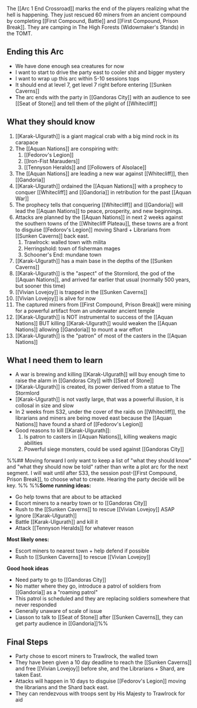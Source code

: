 The [[Arc 1 End Crossroad]] marks the end of the players realizing what the hell is happening. They just rescued 60 miners from an ancient compound by completing [[First Compound, Battle]] and [[First Compound, Prison Break]]. They are camping in The High Forests (Widowmaker's Stands) in the TOMT. 
## Ending this Arc
- We have done enough sea creatures for now
- I want to start to drive the party east to cooler shit and bigger mystery
- I want to wrap up this arc within 5-10 sessions tops
- It should end at level 7, get level 7 right before entering [[Sunken Caverns]]
- The arc ends with the party in [[Gandoras City]] with an audience to see [[Seat of Stone]] and tell them of the plight of [[Whitecliff]]
## What they should know
1. [[Karak-Ulgurath]] is a giant magical crab with a big mind rock in its carapace
2. The [[Aquan Nations]] are conspiring with:
	1. [[Fedorov's Legion]]
	2. [[Iron-Fist Marauders]]
	3. [[Tennyson Heralds]] and [[Followers of Alsolace]]
3. The [[Aquan Nations]] are leading a new war against [[Whitecliff]], then [[Gandoria]]
4. [[Karak-Ulgurath]] ordained the [[Aquan Nations]] with a prophecy to conquer [[Whitecliff]] and [[Gandoria]] in retribution for the past [[Aquan War]]
5. The prophecy tells that conquering [[Whitecliff]] and [[Gandoria]] will lead the [[Aquan Nations]] to peace, prosperity, and new beginnings. 
6. Attacks are planned by the [[Aquan Nations]] in next 2 weeks against the southern towns of the [[Whitecliff Plateau]], these towns are a front to disguise [[Fedorov's Legion]] moving Shard + Librarians from [[Sunken Caverns]] back east. 
	1. Trawlrock: walled town with milita
	2. Herringshold: town of fisherman mages
	3. Schooner's End: mundane town 
7. [[Karak-Ulgurath]] has a main base in the depths of the [[Sunken Caverns]]
8. [[Karak-Ulgurath]] is the "aspect" of the Stormlord, the god of the [[Aquan Nations]], and arrived far earlier that usual (normally 500 years, but sooner this time)
9. [[Vivian Lovejoy]] is trapped in the [[Sunken Caverns]]
10. [[Vivian Lovejoy]] is alive for now
11. The captured miners from [[First Compound, Prison Break]] were mining for a powerful artifact from an underwater ancient temple
12. [[Karak-Ulgurath]] is NOT instrumental to success of the [[Aquan Nations]] BUT killing [[Karak-Ulgurath]] would weaken the [[Aquan Nations]] allowing [[Gandoria]] to mount a war effort
13. [[Karak-Ulgurath]] is the "patron" of most of the casters in the [[Aquan Nations]]

## What I need them to learn
- A war is brewing and killing [[Karak-Ulgurath]] will buy enough time to raise the alarm in [[Gandoras City]] with [[Seat of Stone]]
- [[Karak-Ulgurath]] is created, its power derived from a statue to The Stormlord
- [[Karak-Ulgurath]] is not vastly large, that was a powerful illusion, it is collosal in size and slow
- In 2 weeks from S32, under the cover of the raids on [[Whitecliff]], the librarians and miners are being moved east because the [[Aquan Nations]] have found a shard of [[Fedorov's Legion]]
- Good reasons to kill [[Karak-Ulgurath]]:
	1. Is patron to casters in [[Aquan Nations]], killing weakens magic abilities
	2. Powerful siege monsters, could be used against [[Gandoras City]]

%%## Moving forward
I only want to keep a list of "what they should know" and "what they should now be told" rather than write a plot arc for the next segment. I will wait until after S33, the session post-[[First Compound, Prison Break]], to choose what to create. Hearing the party decide will be key. 
%%
%%**Some running ideas:**
- Go help towns that are about to be attacked
- Escort miners to a nearby town or to [[Gandoras City]]
- Rush to the [[Sunken Caverns]] to rescue [[Vivian Lovejoy]] ASAP
- Ignore [[Karak-Ulgurath]]
- Battle [[Karak-Ulgurath]] and kill it
- Attack [[Tennyson Heralds]] for whatever reason

**Most likely ones:**
- Escort miners to nearest town + help defend if possible
- Rush to [[Sunken Caverns]] to rescue [[Vivian Lovejoy]]

**Good hook ideas**
- Need party to go to [[Gandoras City]]
- No matter where they go, introduce a patrol of soldiers from [[Gandoria]] as a "roaming patrol"
- This patrol is scheduled and they are replacing soldiers somewhere that never responded
- Generally unaware of scale of issue
- Liasson to talk to [[Seat of Stone]] after [[Sunken Caverns]], they can get party audience in [[Gandoria]]%%

## Final Steps
- Party chose to escort miners to Trawlrock, the walled town
- They have been given a 10 day deadline to reach the [[Sunken Caverns]] and free [[Vivian Lovejoy]] before she, and the Librarians + Shard, are taken East. 
- Attacks will happen in 10 days to disguise [[Fedorov's Legion]] moving the librarians and the Shard back east. 
- They can rendezvous with troops sent by His Majesty to Trawlrock for aid 